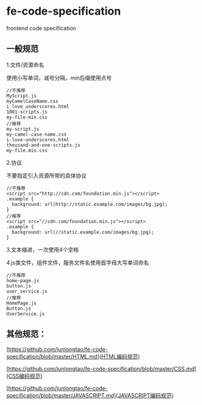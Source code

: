# fe-code-specification
frontend code specification

## 一般规范

1.文件/资源命名

使用小写单词，减号分隔，min后缀使用点号
```
//不推荐
MyScript.js
myCamelCaseName.css
i_love_underscores.html
1001-scripts.js
my-file-min.css
//推荐
my-script.js
my-camel-case-name.css
i-love-underscores.html
thousand-and-one-scripts.js
my-file.min.css
```

2.协议

不要指定引入资源所带的具体协议
```
//不推荐
<script src="http://cdn.com/foundation.min.js"></script>
.example {
  background: url(http://static.example.com/images/bg.jpg);
}
//推荐
<script src="//cdn.com/foundation.min.js"></script>
.example {
  background: url(//static.example.com/images/bg.jpg);
}
```

3.文本缩进，一次使用4个空格 

4.js类文件，组件文件，服务文件名使用首字母大写单词命名
```
//不推荐
home-page.js
button.js
user_service.js
//推荐
HomePage.js
Button.js
UserService.js
```

## 其他规范：

[https://github.com/junlongtao/fe-code-specification/blob/master/HTML.md](HTML编码规范)

[https://github.com/junlongtao/fe-code-specification/blob/master/CSS.md](CSS编码规范)

[https://github.com/junlongtao/fe-code-specification/blob/master/JAVASCRIPT.md](JAVASCRIPT编码规范)












